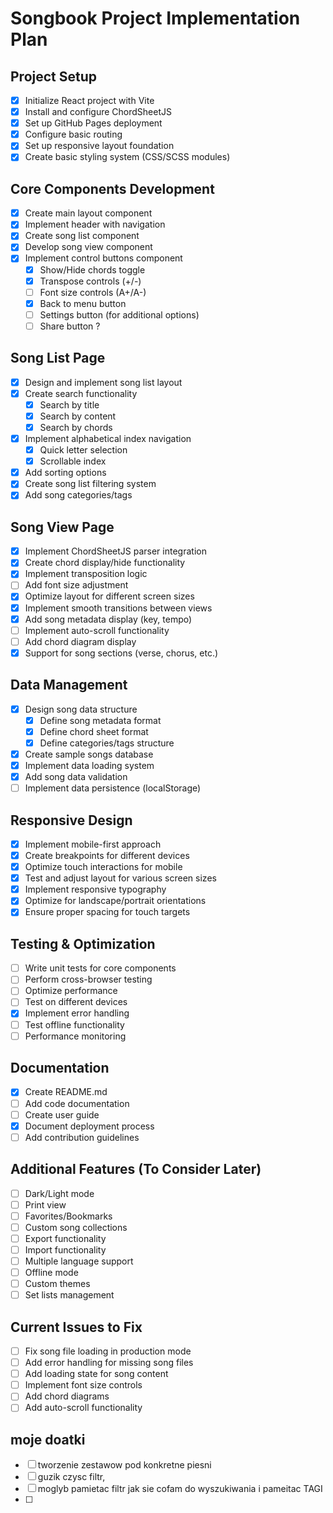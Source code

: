 # Songbook Project Implementation Plan

## Project Setup
- [x] Initialize React project with Vite
- [x] Install and configure ChordSheetJS
- [x] Set up GitHub Pages deployment
- [x] Configure basic routing
- [x] Set up responsive layout foundation
- [x] Create basic styling system (CSS/SCSS modules)

## Core Components Development
- [x] Create main layout component
- [x] Implement header with navigation
- [x] Create song list component
- [x] Develop song view component
- [x] Implement control buttons component
  - [x] Show/Hide chords toggle
  - [x] Transpose controls (+/-)
  - [ ] Font size controls (A+/A-)
  - [x] Back to menu button
  - [ ] Settings button (for additional options)
  - [ ] Share button ?

## Song List Page
- [x] Design and implement song list layout
- [x] Create search functionality
  - [x] Search by title
  - [x] Search by content
  - [x] Search by chords
- [x] Implement alphabetical index navigation
  - [x] Quick letter selection
  - [x] Scrollable index
- [x] Add sorting options
- [x] Create song list filtering system
- [x] Add song categories/tags

## Song View Page
- [x] Implement ChordSheetJS parser integration
- [x] Create chord display/hide functionality
- [x] Implement transposition logic
- [ ] Add font size adjustment
- [x] Optimize layout for different screen sizes
- [x] Implement smooth transitions between views
- [x] Add song metadata display (key, tempo)
- [ ] Implement auto-scroll functionality
- [ ] Add chord diagram display
- [x] Support for song sections (verse, chorus, etc.)

## Data Management
- [x] Design song data structure
  - [x] Define song metadata format
  - [x] Define chord sheet format
  - [x] Define categories/tags structure
- [x] Create sample songs database
- [x] Implement data loading system
- [x] Add song data validation
- [ ] Implement data persistence (localStorage)

## Responsive Design
- [x] Implement mobile-first approach
- [x] Create breakpoints for different devices
- [x] Optimize touch interactions for mobile
- [x] Test and adjust layout for various screen sizes
- [x] Implement responsive typography
- [x] Optimize for landscape/portrait orientations
- [x] Ensure proper spacing for touch targets

## Testing & Optimization
- [ ] Write unit tests for core components
- [ ] Perform cross-browser testing
- [ ] Optimize performance
- [ ] Test on different devices
- [x] Implement error handling
- [ ] Test offline functionality
- [ ] Performance monitoring

## Documentation
- [x] Create README.md
- [ ] Add code documentation
- [ ] Create user guide
- [x] Document deployment process
- [ ] Add contribution guidelines

## Additional Features (To Consider Later)
- [ ] Dark/Light mode
- [ ] Print view
- [ ] Favorites/Bookmarks
- [ ] Custom song collections
- [ ] Export functionality
- [ ] Import functionality
- [ ] Multiple language support
- [ ] Offline mode
- [ ] Custom themes
- [ ] Set lists management

## Current Issues to Fix
- [ ] Fix song file loading in production mode
- [ ] Add error handling for missing song files
- [ ] Add loading state for song content
- [ ] Implement font size controls
- [ ] Add chord diagrams
- [ ] Add auto-scroll functionality 

## moje doatki
- [ ] tworzenie zestawow pod konkretne piesni
- [ ] guzik czysc filtr, 
- [ ] moglyb pamietac filtr jak sie cofam do wyszukiwania i pameitac TAGI
- [ ] 